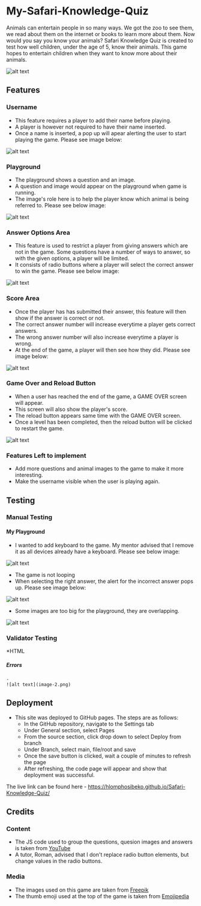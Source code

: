 # My-Safari-Knowledge-Quiz

Animals can entertain people in so many ways. We got the zoo to see them, we read about them on the internet or books to learn more about them. Now would you say you know your animals? Safari Knowledge Quiz is created to test how well children, under the age of 5, know their animals. This game hopes to entertain children when they want to know more about their animals. 

![alt text](image-3.png)

## Features 

### Username
- This feature requires a player to add their name before playing.
- A player is however not required to have their name inserted.
- Once a name is inserted, a pop up will apear alerting the user to start playing the game. Please see image below:

![alt text](image-5.png)

### Playground
- The playground shows a question and an image.
- A question and image would appear on the playground when game is running.
- The image's role here is to help the player know which animal is being referred to. Please see below image:

![alt text](image-6.png)

### Answer Options Area
- This feature is used to restrict a player from giving answers which are not in the game. Some questions have a number of ways to answer, so with the given options, a player will be limited.
- It consists of radio buttons where a player will select the correct answer to win the game. Please see below image:

![alt text](image-7.png)

### Score Area
- Once the player has has submitted their answer, this feature will then show if the answer is correct or not.
- The correct answer number will increase everytime a player gets correct answers.
- The wrong answer number will also increase everytime a player is wrong.
- At the end of the game, a player will then see how they did. Please see image below:

![alt text](image-8.png)

### Game Over and Reload Button
- When a user has reached the end of the game, a GAME OVER screen will appear.
- This screen will also show the player's score.
- The reload button appears same time with the GAME OVER screen.
- Once a level has been completed, then the reload button will be clicked to restart the game.

![alt text](image-9.png)

### Features Left to implement
* Add more questions and animal images to the game to make it more interesting.
* Make the username visible when the user is playing again.

## Testing
### Manual Testing

#### My Playground
* I wanted to add  keyboard to the game. My mentor advised that I remove it as all devices already have a keyboard. Please see below image:

![alt text](image.png)

* The game is not looping
* When selecting the right answer, the alert for the incorrect answer pops up. Please see image below:

![alt text](image.png)

* Some images are too big for the playground, they are overlapping.

![alt text](image-1.png)

### Validator Testing

*HTML
##### Errors
    - 
    ![alt text](image-2.png)

## Deployment
* This site was deployed to GitHub pages. The steps are as follows:
    - In the GitHub repository, navigate to the Settings tab
    - Under General section, select Pages
    - From the source section, click drop down to select Deploy from branch 
    - Under Branch, select main, file/root and save  
    - Once the save button is clicked, wait a couple of minutes to refresh the page
    - After refreshing, the code page will appear and show that deployment was successful.

The live link can be found here - https://hlomphosibeko.github.io/Safari-Knowledge-Quiz/

## Credits
### Content
* The JS code used to group the questions, quesion images and answers is taken from [YouTube](https://www.youtube.com/channel/UCEsOe19aGFcM31zLG2M2sXw)
* A tutor, Roman, advised that I don't replace radio button elements, but change values in the radio buttons.


### Media
* The images used on this game are taken from [Freepik](https://www.freepik.com/free-photos-vectors/safari-animals/)
* The thumb emoji used at the top of the game is taken from [Emojipedia](https://emojipeadia.org/thums-up)